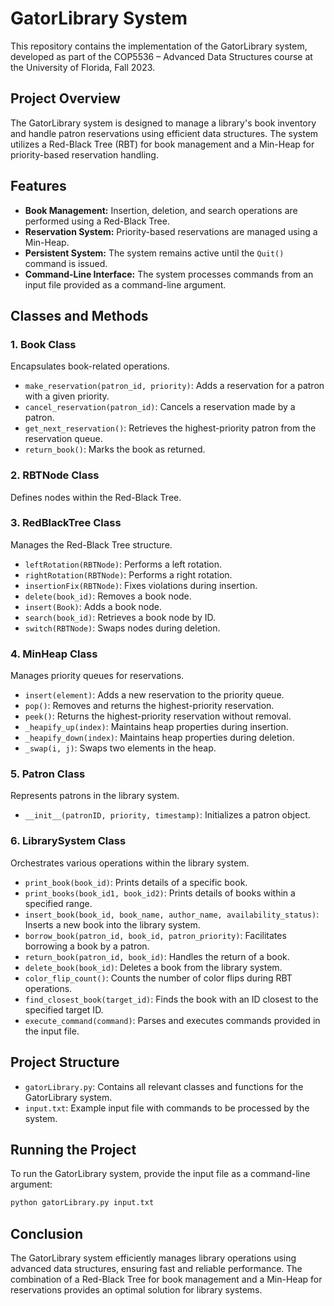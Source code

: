# GatorLibrary System

This repository contains the implementation of the GatorLibrary system, developed as part of the COP5536 – Advanced Data Structures course at the University of Florida, Fall 2023.

## Project Overview

The GatorLibrary system is designed to manage a library's book inventory and handle patron reservations using efficient data structures. The system utilizes a Red-Black Tree (RBT) for book management and a Min-Heap for priority-based reservation handling.

## Features

- **Book Management:** Insertion, deletion, and search operations are performed using a Red-Black Tree.
- **Reservation System:** Priority-based reservations are managed using a Min-Heap.
- **Persistent System:** The system remains active until the `Quit()` command is issued.
- **Command-Line Interface:** The system processes commands from an input file provided as a command-line argument.

## Classes and Methods

### 1. Book Class

Encapsulates book-related operations.
- `make_reservation(patron_id, priority)`: Adds a reservation for a patron with a given priority.
- `cancel_reservation(patron_id)`: Cancels a reservation made by a patron.
- `get_next_reservation()`: Retrieves the highest-priority patron from the reservation queue.
- `return_book()`: Marks the book as returned.

### 2. RBTNode Class

Defines nodes within the Red-Black Tree.

### 3. RedBlackTree Class

Manages the Red-Black Tree structure.
- `leftRotation(RBTNode)`: Performs a left rotation.
- `rightRotation(RBTNode)`: Performs a right rotation.
- `insertionFix(RBTNode)`: Fixes violations during insertion.
- `delete(book_id)`: Removes a book node.
- `insert(Book)`: Adds a book node.
- `search(book_id)`: Retrieves a book node by ID.
- `switch(RBTNode)`: Swaps nodes during deletion.

### 4. MinHeap Class

Manages priority queues for reservations.
- `insert(element)`: Adds a new reservation to the priority queue.
- `pop()`: Removes and returns the highest-priority reservation.
- `peek()`: Returns the highest-priority reservation without removal.
- `_heapify_up(index)`: Maintains heap properties during insertion.
- `_heapify_down(index)`: Maintains heap properties during deletion.
- `_swap(i, j)`: Swaps two elements in the heap.

### 5. Patron Class

Represents patrons in the library system.
- `__init__(patronID, priority, timestamp)`: Initializes a patron object.

### 6. LibrarySystem Class

Orchestrates various operations within the library system.
- `print_book(book_id)`: Prints details of a specific book.
- `print_books(book_id1, book_id2)`: Prints details of books within a specified range.
- `insert_book(book_id, book_name, author_name, availability_status)`: Inserts a new book into the library system.
- `borrow_book(patron_id, book_id, patron_priority)`: Facilitates borrowing a book by a patron.
- `return_book(patron_id, book_id)`: Handles the return of a book.
- `delete_book(book_id)`: Deletes a book from the library system.
- `color_flip_count()`: Counts the number of color flips during RBT operations.
- `find_closest_book(target_id)`: Finds the book with an ID closest to the specified target ID.
- `execute_command(command)`: Parses and executes commands provided in the input file.

## Project Structure

- `gatorLibrary.py`: Contains all relevant classes and functions for the GatorLibrary system.
- `input.txt`: Example input file with commands to be processed by the system.

## Running the Project

To run the GatorLibrary system, provide the input file as a command-line argument:

```sh
python gatorLibrary.py input.txt
```

## Conclusion

The GatorLibrary system efficiently manages library operations using advanced data structures, ensuring fast and reliable performance. The combination of a Red-Black Tree for book management and a Min-Heap for reservations provides an optimal solution for library systems.
